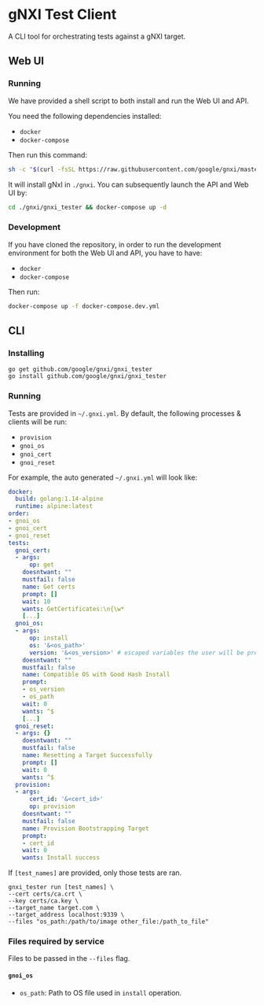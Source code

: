 # gNXI Test Client

A CLI tool for orchestrating tests against a gNXI target.

## Web UI

### Running

We have provided a shell script to both install and run the Web UI and API. 

You need the following dependencies installed:
- `docker`
- `docker-compose`

Then run this command:
```sh
sh -c "$(curl -fsSL https://raw.githubusercontent.com/google/gnxi/master/gnxi_tester/web.sh)"
```

It will install gNxI in `./gnxi`. You can subsequently launch the API and Web UI by:
```sh
cd ./gnxi/gnxi_tester && docker-compose up -d
```

### Development
If you have cloned the repository, in order to run the development environment for both the Web UI and API, you have to have:
- `docker`
- `docker-compose`  

Then run:
```sh
docker-compose up -f docker-compose.dev.yml
```

## CLI

### Installing

```
go get github.com/google/gnxi/gnxi_tester
go install github.com/google/gnxi/gnxi_tester
```

### Running

Tests are provided in `~/.gnxi.yml`. By default, the following processes & clients will be run: 
- `provision`
- `gnoi_os`
- `gnoi_cert`
- `gnoi_reset`

For example, the auto generated `~/.gnxi.yml` will look like:
```yml
docker:
  build: golang:1.14-alpine
  runtime: alpine:latest
order:
- gnoi_os
- gnoi_cert
- gnoi_reset
tests:
  gnoi_cert:
  - args:
      op: get
    doesntwant: ""
    mustfail: false
    name: Get certs
    prompt: []
    wait: 10
    wants: GetCertificates:\n{\w*
    [...]
  gnoi_os:
  - args:
      op: install
      os: '&<os_path>'
      version: '&<os_version>' # escaped variables the user will be prompted for
    doesntwant: ""
    mustfail: false
    name: Compatible OS with Good Hash Install
    prompt:
    - os_version
    - os_path
    wait: 0
    wants: ^$
    [...]
  gnoi_reset:
  - args: {}
    doesntwant: ""
    mustfail: false
    name: Resetting a Target Successfully
    prompt: []
    wait: 0
    wants: ^$
  provision:
  - args:
      cert_id: '&<cert_id>'
      op: provision
    doesntwant: ""
    mustfail: false
    name: Provision Bootstrapping Target
    prompt:
    - cert_id
    wait: 0
    wants: Install success
```

If `[test_names]` are provided, only those tests are ran.
```
gnxi_tester run [test_names] \ 
--cert certs/ca.crt \
--key certs/ca.key \
--target_name target.com \
--target_address localhost:9339 \
--files "os_path:/path/to/image other_file:/path_to_file"
```

### Files required by service
Files to be passed in the `--files` flag.
#### `gnoi_os`
- `os_path`: Path to OS file used in `install` operation.

